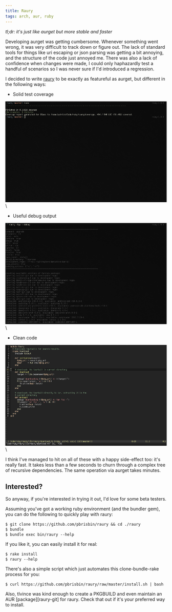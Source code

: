 ```yaml
---
title: Raury
tags: arch, aur, ruby
---
```


*tl;dr: it's just like aurget but more stable and faster*

Developing aurget was getting cumbersome. Whenever something went wrong, 
it was very difficult to track down or figure out. The lack of standard 
tools for things like uri escaping or json parsing was getting a bit 
annoying, and the structure of the code just annoyed me. There was also 
a lack of confidence when changes were made, I could only haphazardly 
test a handful of scenarios so I was never sure if I'd introduced a 
regression.

I decided to write [raury][] to be exactly as featureful as aurget, but 
different in the following ways:

[raury]: https://github.com/pbrisbin/raury

* Solid test coverage

![raury coverage](/img/raury/coverage.png)\ 

* Useful debug output

![raury debug output](/img/raury/debug.png)\ 

* Clean code

![raury code](/img/raury/code.png)\ 

I think I've managed to hit on all of these with a happy side-effect 
too: it's really fast. It takes less than a few seconds to churn through 
a complex tree of recursive dependencies. The same operation via aurget 
takes minutes.

## Interested?

So anyway, if you're interested in trying it out, I'd love for some beta 
testers.

Assuming you've got a working ruby environment (and the bundler gem), 
you can do the following to quickly play with raury:

```
$ git clone https://github.com/pbrisbin/raury && cd ./raury
$ bundle
$ bundle exec bin/raury --help
```

If you like it, you can easily install it for real:

```
$ rake install
$ raury --help
```

There's also a simple script which just automates this clone-bundle-rake 
process for you:

```
$ curl https://github.com/pbrisbin/raury/raw/master/install.sh | bash
```

<div class="well">
Also, tlvince was kind enough to create a PKGBUILD and even maintain an 
AUR [package][raury-git] for raury. Check that out if it's your 
preferred way to install.
</div>

[raury-git]: https://aur.archlinux.org/packages.php?ID=63129
